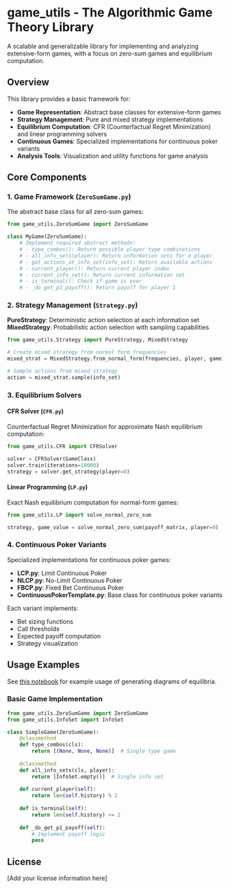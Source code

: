 # game_utils - The Algorithmic Game Theory Library

A scalable and generalizable library for implementing and analyzing extensive-form games, with a focus on zero-sum games and equilibrium computation.

## Overview

This library provides a basic framework for:
- **Game Representation**: Abstract base classes for extensive-form games
- **Strategy Management**: Pure and mixed strategy implementations
- **Equilibrium Computation**: CFR (Counterfactual Regret Minimization) and linear programming solvers
- **Continuous Games**: Specialized implementations for continuous poker variants
- **Analysis Tools**: Visualization and utility functions for game analysis

## Core Components

### 1. Game Framework (`ZeroSumGame.py`)

The abstract base class for all zero-sum games:

```python
from game_utils.ZeroSumGame import ZeroSumGame

class MyGame(ZeroSumGame):
    # Implement required abstract methods:
    # - type_combos(): Return possible player type combinations
    # - all_info_sets(player): Return information sets for a player
    # - get_actions_at_info_set(info_set): Return available actions
    # - current_player(): Return current player index
    # - current_info_set(): Return current information set
    # - is_terminal(): Check if game is over
    # - _do_get_p1_payoff(): Return payoff for player 1
```

### 2. Strategy Management (`Strategy.py`)

**PureStrategy**: Deterministic action selection at each information set
**MixedStrategy**: Probabilistic action selection with sampling capabilities

```python
from game_utils.Strategy import PureStrategy, MixedStrategy

# Create mixed strategy from normal form frequencies
mixed_strat = MixedStrategy.from_normal_form(frequencies, player, game)

# Sample actions from mixed strategy
action = mixed_strat.sample(info_set)
```

### 3. Equilibrium Solvers

#### CFR Solver (`CFR.py`)
Counterfactual Regret Minimization for approximate Nash equilibrium computation:

```python
from game_utils.CFR import CFRSolver

solver = CFRSolver(GameClass)
solver.train(iterations=10000)
strategy = solver.get_strategy(player=0)
```

#### Linear Programming (`LP.py`)
Exact Nash equilibrium computation for normal-form games:

```python
from game_utils.LP import solve_normal_zero_sum

strategy, game_value = solve_normal_zero_sum(payoff_matrix, player=0)
```

### 4. Continuous Poker Variants

Specialized implementations for continuous poker games:

- **LCP.py**: Limit Continuous Poker
- **NLCP.py**: No-Limit Continuous Poker  
- **FBCP.py**: Fixed Bet Continuous Poker
- **ContinuousPokerTemplate.py**: Base class for continuous poker variants

Each variant implements:
- Bet sizing functions
- Call thresholds
- Expected payoff computation
- Strategy visualization

## Usage Examples

See [this notebook](notebooks/limit_continuous_poker/visualization.ipynb) for example usage of generating diagrams of equilibria.

### Basic Game Implementation
```python
from game_utils.ZeroSumGame import ZeroSumGame
from game_utils.InfoSet import InfoSet

class SimpleGame(ZeroSumGame):
    @classmethod
    def type_combos(cls):
        return [(None, None, None)]  # Single type game
    
    @classmethod
    def all_info_sets(cls, player):
        return [InfoSet.empty()]  # Single info set
    
    def current_player(self):
        return len(self.history) % 2
    
    def is_terminal(self):
        return len(self.history) >= 2
    
    def _do_get_p1_payoff(self):
        # Implement payoff logic
        pass
```


## License

[Add your license information here]
